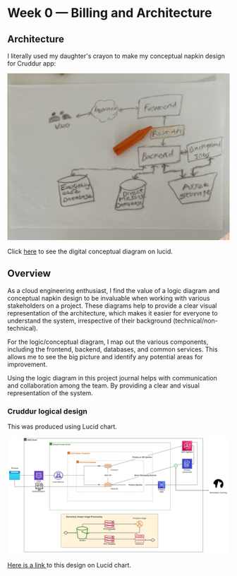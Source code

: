 # Week 0 — Billing and Architecture

## Architecture

I literally used my daughter's crayon to make my conceptual napkin design for Cruddur app:

![Cruddur Conceptual Napkin Design](../_docs/assets/week0/nakpin_cruddur.jpg)

Click [here](https://lucid.app/lucidchart/5d65d5d7-b7ed-479e-ac3e-f44ac13a232e/edit?viewport_loc=-104%2C-1027%2C3811%2C2334%2C0_0&invitationId=inv_36150863-8a4a-459e-9f4f-609d6650db02) to see the digital conceptual diagram on lucid.

## Overview

As a cloud engineering enthusiast, I find the value of a logic diagram and conceptual napkin design to be invaluable when working with various stakeholders on a project. These diagrams help to provide a clear visual representation of the architecture, which makes it easier for everyone to understand the system, irrespective of their background (technical/non-technical).

For the logic/conceptual diagram, I map out the various components, including the frontend, backend, databases, and common services. This allows me to see the big picture and identify any potential areas for improvement.

Using the logic diagram in this project journal helps with communication and collaboration among the team. By providing a clear and visual representation of the system.

### Cruddur logical design

This was produced using Lucid chart.

![Cruddur Logic Design](../_docs/assets/week0/logic_design.jpeg)

[Here is a link ](https://lucid.app/lucidchart/5d65d5d7-b7ed-479e-ac3e-f44ac13a232e/edit?viewport_loc=-2554%2C-956%2C5467%2C3348%2Cz_TwYiyfCX7p&invitationId=inv_36150863-8a4a-459e-9f4f-609d6650db02) to this design on Lucid chart.
